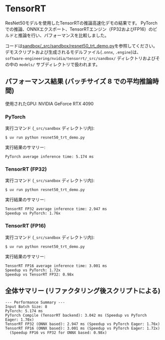 # TensorRT

ResNet50モデルを使用したTensorRTの推論高速化デモの結果です。
PyTorchでの推論、ONNXエクスポート、TensorRTエンジン（FP32およびFP16）のビルドと推論を行い、パフォーマンスを比較しました。

コードは[sandbox/_src/sandbox/resnet50_trt_demo.py](_src/sandbox/resnet50_trt_demo.py)を参照してください。
デモスクリプトおよび生成されるモデルファイル(`.onnx`, `.engine`)は、`software-engineering/nvidia/tensorrt/_src/sandbox/` ディレクトリおよびその中の `models/` サブディレクトリで扱われます。

## パフォーマンス結果 (バッチサイズ 8 での平均推論時間)

使用されたGPU: NVIDIA GeForce RTX 4090

### PyTorch

実行コマンド (`_src/sandbox` ディレクトリ内):
```console
$ uv run python resnet50_trt_demo.py
```
実行結果のサマリー:
```
PyTorch average inference time: 5.174 ms
```

### TensorRT (FP32)

実行コマンド (`_src/sandbox` ディレクトリ内):
```console
$ uv run python resnet50_trt_demo.py 
```
実行結果のサマリー:
```
TensorRT FP32 average inference time: 2.947 ms
Speedup vs PyTorch: 1.76x
```

### TensorRT (FP16)

実行コマンド (`_src/sandbox` ディレクトリ内):
```console
$ uv run python resnet50_trt_demo.py
```
実行結果のサマリー:
```
TensorRT FP16 average inference time: 3.001 ms
Speedup vs PyTorch: 1.72x
Speedup vs TensorRT FP32: 0.98x
```

## 全体サマリー (リファクタリング後スクリプトによる)

```
--- Performance Summary ---
Input Batch Size: 8
PyTorch: 5.174 ms
PyTorch Compile (TensorRT backend): 3.042 ms (Speedup vs PyTorch Eager: 1.70x)
TensorRT FP32 (ONNX based): 2.947 ms (Speedup vs PyTorch Eager: 1.76x)
TensorRT FP16 (ONNX based): 3.001 ms (Speedup vs PyTorch Eager: 1.72x)
  (Speedup FP16 vs FP32 for ONNX based: 0.98x)
```
